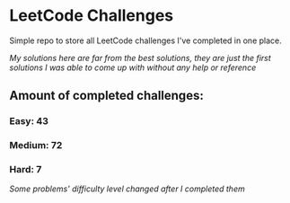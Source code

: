
# LeetCode Challenges

Simple repo to store all LeetCode challenges I've completed in one place.

<i>My solutions here are far from the best solutions, they are just the first solutions I was able to come up with without any help or reference</i>

## Amount of completed challenges:

### Easy: 43

### Medium: 72

### Hard: 7

<i>Some problems' difficulty level changed after I completed them</i>
